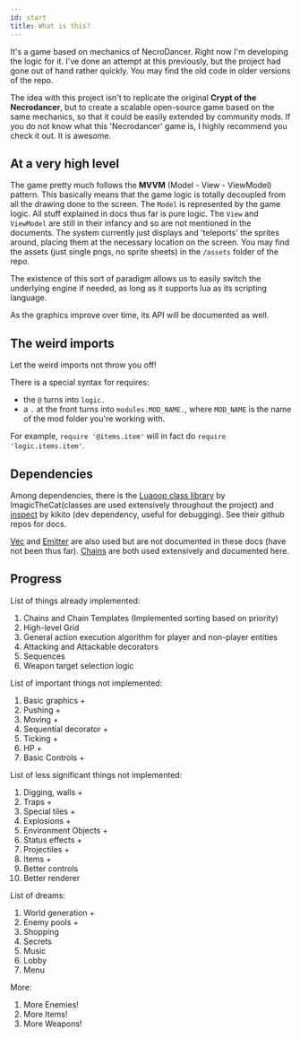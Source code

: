 ```yaml
---
id: start
title: What is this?
---
```


It's a game based on mechanics of NecroDancer. Right now I'm developing the logic for it. I've done an attempt at this previously, but the project had gone out of hand rather quickly. You may find the old code in older versions of the repo.

The idea with this project isn't to replicate the original **Crypt of the Necrodancer**, but to create a scalable open-source game based on the same mechanics, so that it could be easily extended by community mods. If you do not know what this 'Necrodancer' game is, I highly recommend you check it out. It is awesome.

## At a very high level

The game pretty much follows the **MVVM** (Model - View - ViewModel) pattern. This basically means that the game logic is totally decoupled from all the drawing done to the screen. The `Model` is represented by the game logic. All stuff explained in docs thus far is pure logic. The `View` and `ViewModel` are still in their infancy and so are not mentioned in the documents. The system currently just displays and 'teleports' the sprites around, placing them at the necessary location on the screen. You may find the assets (just single pngs, no sprite sheets) in the `/assets` folder of the repo. 

The existence of this sort of paradigm allows us to easily switch the underlying engine if needed, as long as it supports lua as its scripting language.

As the graphics improve over time, its API will be documented as well.

## The weird imports

Let the weird imports not throw you off!

There is a special syntax for requires:
* the `@` turns into `logic.`
* a `.` at the front turns into `modules.MOD_NAME.`, where `MOD_NAME` is the name of the mod folder you're working with.

For example, `require '@items.item'` will in fact do `require 'logic.items.item'`. 

## Dependencies

Among dependencies, there is the [Luaoop class library](https://github.com/ImagicTheCat/Luaoop) by ImagicTheCat(classes are used extensively throughout the project) and [inspect](https://github.com/kikito/inspect.lua) by kikito (dev dependency, useful for debugging). See their github repos for docs.

[Vec](https://github.com/AntonC9018/Dungeon-Hopper/blob/master/lib/vec.lua) and [Emitter](https://github.com/AntonC9018/lua-event-emitter) are also used but are not documented in these docs (have not been thus far). [Chains](https://antonc9018.github.io/Dungeon-Hopper-Docs/docs/chains) are both used extensively and documented here.

## Progress

List of things already implemented:
1. Chains and Chain Templates (Implemented sorting based on priority)
2. High-level Grid
3. General action execution algorithm for player and non-player entities
4. Attacking and Attackable decorators
5. Sequences
6. Weapon target selection logic

List of important things not implemented:
1. Basic graphics +
2. Pushing +
3. Moving +
4. Sequential decorator +
5. Ticking +
6. HP +
6. Basic Controls +

List of less significant things not implemented:
1. Digging, walls +
2. Traps +
3. Special tiles +
4. Explosions + 
5. Environment Objects +
6. Status effects +
7. Projectiles +
8. Items +
10. Better controls
9. Better renderer

List of dreams:
1. World generation +
2. Enemy pools +
3. Shopping
4. Secrets
5. Music
6. Lobby
7. Menu

More:
1. More Enemies!
2. More Items!
3. More Weapons!